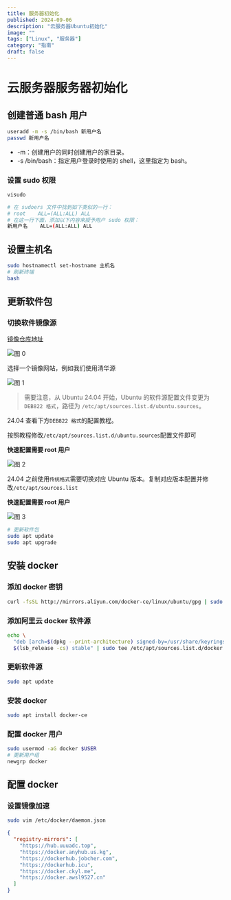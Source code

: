 ```yaml
---
title: 服务器初始化
published: 2024-09-06
description: "云服务器Ubuntu初始化"
image: ""
tags: ["Linux", "服务器"]
category: "指南"
draft: false
---
```


# 云服务器服务器初始化

## 创建普通 bash 用户

```bash
useradd -m -s /bin/bash 新用户名
passwd 新用户名
```

- -m：创建用户的同时创建用户的家目录。
- -s /bin/bash：指定用户登录时使用的 shell，这里指定为 bash。

### 设置 sudo 权限

```bash
visudo

# 在 sudoers 文件中找到如下类似的一行：
# root    ALL=(ALL:ALL) ALL
# 在这一行下面，添加以下内容来授予用户 sudo 权限：
新用户名    ALL=(ALL:ALL) ALL
```

## 设置主机名

```bash
sudo hostnamectl set-hostname 主机名
# 刷新终端
bash
```

## 更新软件包

### 切换软件镜像源

[镜像仓库地址](https://mirror.nju.edu.cn/mirrorz-help/ubuntu/)

![图 0](https://cdn.la02.cc/pichub/2024/09/08/1725776657.png)

选择一个镜像网站，例如我们使用清华源

![图 1](https://cdn.la02.cc/pichub/2024/09/08/1725776746.png)

> 需要注意，从 Ubuntu 24.04 开始，Ubuntu 的软件源配置文件变更为 `DEB822 格式`，路径为 `/etc/apt/sources.list.d/ubuntu.sources`。

24.04 查看下方`DEB822 格式`的配置教程。

按照教程修改`/etc/apt/sources.list.d/ubuntu.sources`配置文件即可

**快速配置需要 root 用户**

![图 2](https://cdn.la02.cc/pichub/2024/09/08/1725776946.png)

24.04 之前使用`传统格式`需要切换对应 Ubuntu 版本。复制对应版本配置并修改`/etc/apt/sources.list`

**快速配置需要 root 用户**

![图 3](https://cdn.la02.cc/pichub/2024/09/08/1725777063.png)

```bash
# 更新软件包
sudo apt update
sudo apt upgrade
```

## 安装 docker

### 添加 docker 密钥

```bash
curl -fsSL http://mirrors.aliyun.com/docker-ce/linux/ubuntu/gpg | sudo gpg --dearmor -o /usr/share/keyrings/docker-archive-keyring.gpg
```

### 添加阿里云 docker 软件源

```bash
echo \
  "deb [arch=$(dpkg --print-architecture) signed-by=/usr/share/keyrings/docker-archive-keyring.gpg] http://mirrors.aliyun.com/docker-ce/linux/ubuntu \
  $(lsb_release -cs) stable" | sudo tee /etc/apt/sources.list.d/docker.list > /dev/null
```

### 更新软件源

```bash
sudo apt update
```

### 安装 docker

```bash
sudo apt install docker-ce
```

### 配置 docker 用户

```bash
sudo usermod -aG docker $USER
# 更新用户组
newgrp docker
```

## 配置 docker

### 设置镜像加速

```bash
sudo vim /etc/docker/daemon.json
```

```json
{
  "registry-mirrors": [
    "https://hub.uuuadc.top",
    "https://docker.anyhub.us.kg",
    "https://dockerhub.jobcher.com",
    "https://dockerhub.icu",
    "https://docker.ckyl.me",
    "https://docker.awsl9527.cn"
  ]
}
```
